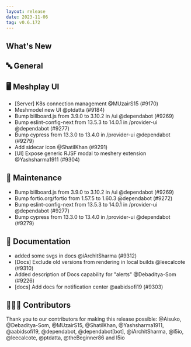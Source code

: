 ```yaml
---
layout: release
date: 2023-11-06
tag: v0.6.172
---
```


## What's New
## 🔤 General
## 🖥 Meshplay UI

- [Server] K8s connection management  @MUzairS15 (#9170)
- Meshmodel new UI @ptdatta (#9184)
- Bump billboard.js from 3.9.0 to 3.10.2 in /ui @dependabot (#9269)
- Bump eslint-config-next from 13.5.3 to 14.0.1 in /provider-ui @dependabot (#9277)
- Bump cypress from 13.3.0 to 13.4.0 in /provider-ui @dependabot (#9279)
- Add sidecar icon @ShatilKhan (#9291)
- [UI] Expose generic RJSF modal to meshery extension @Yashsharma1911 (#9304)

## 🧰 Maintenance

- Bump billboard.js from 3.9.0 to 3.10.2 in /ui @dependabot (#9269)
- Bump fortio.org/fortio from 1.57.5 to 1.60.3 @dependabot (#9272)
- Bump eslint-config-next from 13.5.3 to 14.0.1 in /provider-ui @dependabot (#9277)
- Bump cypress from 13.3.0 to 13.4.0 in /provider-ui @dependabot (#9279)

## 📖 Documentation

- added some svgs in docs @iArchitSharma (#9312)
- [Docs] Exclude old versions from rendering in local builds @leecalcote (#9310)
- Added description of Docs capability for "alerts" @Debaditya-Som (#9226)
- [docs] Add docs for notification center @aabidsofi19 (#9303)

## 👨🏽‍💻 Contributors

Thank you to our contributors for making this release possible:
@Aisuko, @Debaditya-Som, @MUzairS15, @ShatilKhan, @Yashsharma1911, @aabidsofi19, @dependabot, @dependabot[bot], @iArchitSharma, @l5io, @leecalcote, @ptdatta, @theBeginner86 and l5io
